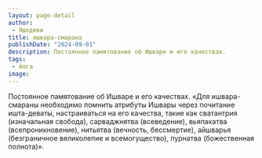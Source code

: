 ```yaml
---
layout: page-detail
author:
 - Яшодеви
title: ишвара-смарана
publishDate: "2024-09-01"
description: Постоянное памятование об Ишваре и его качествах.
tags:
 - йога
image: 
---
```


Постоянное памятование об Ишваре и его качествах.
	«Для ишвара-смараны необходимо помнить атрибуты Ишвары через почитание ишта-деваты, настраиваться на его качества, такие как сватантрия (изначальная свобода), сарваджнятва (всеведение), вьяпакатва (всепроникновение), нитьятва (вечность, бессмертие), айшварья (безграничное великолепие и всемогущество), пурнатва (божественная полнота)».

